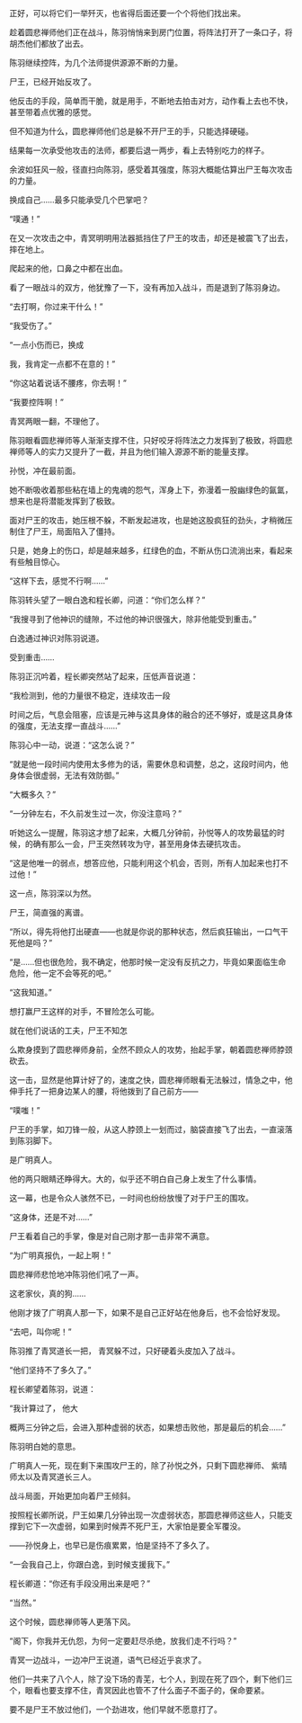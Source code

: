 正好，可以将它们一举歼灭，也省得后面还要一个个将他们找出来。

趁着圆悲禅师他们正在战斗，陈羽悄悄来到房门位置，将阵法打开了一条口子，将胡杰他们都放了出去。

陈羽继续控阵，为几个法师提供源源不断的力量。

尸王，已经开始反攻了。

他反击的手段，简单而干脆，就是用手，不断地去拍击对方，动作看上去也不快，甚至带着点优雅的感觉。

但不知道为什么，圆悲禅师他们总是躲不开尸王的手，只能选择硬碰。

结果每一次承受他攻击的法师，都要后退一两步，看上去特别吃力的样子。

余波如狂风一般，径直扫向陈羽，感受着其强度，陈羽大概能估算出尸王每次攻击的力量。

换成自己……最多只能承受几个巴掌吧？

“噗通！”

在又一次攻击之中，青冥明明用法器抵挡住了尸王的攻击，却还是被震飞了出去，摔在地上。

爬起来的他，口鼻之中都在出血。

看了一眼战斗的双方，他犹豫了一下，没有再加入战斗，而是退到了陈羽身边。

“去打啊，你过来干什么！”

“我受伤了。”

“一点小伤而已，换成

我，我肯定一点都不在意的！”

“你这站着说话不腰疼，你去啊！”

“我要控阵啊！”

青冥两眼一翻，不理他了。

陈羽眼看圆悲禅师等人渐渐支撑不住，只好咬牙将阵法之力发挥到了极致，将圆悲禅师等人的实力又提升了一截，并且为他们输入源源不断的能量支撑。

孙悦，冲在最前面。

她不断吸收着那些粘在墙上的鬼魂的怨气，浑身上下，弥漫着一股幽绿色的氤氲，想来也是将潜能发挥到了极致。

面对尸王的攻击，她压根不躲，不断发起进攻，也是她这股疯狂的劲头，才稍微压制住了尸王，局面陷入了僵持。

只是，她身上的伤口，却是越来越多，红绿色的血，不断从伤口流淌出来，看起来有些触目惊心。

“这样下去，感觉不行啊……”

陈羽转头望了一眼白逸和程长卿，问道：“你们怎么样？”

“我搜寻到了他神识的缝隙，不过他的神识很强大，除非他能受到重击。”

白逸通过神识对陈羽说道。

受到重击……

陈羽正沉吟着，程长卿突然站了起来，压低声音说道：

“我检测到，他的力量很不稳定，连续攻击一段

时间之后，气息会阻塞，应该是元神与这具身体的融合的还不够好，或是这具身体的强度，无法支撑一直战斗……”

陈羽心中一动，说道：“这怎么说？”

“就是他一段时间内使用太多修为的话，需要休息和调整，总之，这段时间内，他身体会很虚弱，无法有效防御。”

“大概多久？”

“一分钟左右，不久前发生过一次，你没注意吗？”

听她这么一提醒，陈羽这才想了起来，大概几分钟前，孙悦等人的攻势最猛的时候，的确有那么一会，尸王突然转攻为守，甚至用身体去硬抗攻击。

“这是他唯一的弱点，想答应他，只能利用这个机会，否则，所有人加起来也打不过他！”

这一点，陈羽深以为然。

尸王，简直强的离谱。

“所以，得先将他打出硬直——也就是你说的那种状态，然后疯狂输出，一口气干死他是吗？”

“是……但也很危险，我不确定，他那时候一定没有反抗之力，毕竟如果面临生命危险，他一定不会等死的吧。”

“这我知道。”

想打赢尸王这样的对手，不冒险怎么可能。

就在他们说话的工夫，尸王不知怎

么欺身摸到了圆悲禅师身前，全然不顾众人的攻势，抬起手掌，朝着圆悲禅师脖颈砍去。

这一击，显然是他算计好了的，速度之快，圆悲禅师眼看无法躲过，情急之中，他伸手托了一把身边某人的腰，将他拨到了自己前方——

“噗嗤！”

尸王的手掌，如刀锋一般，从这人脖颈上一划而过，脑袋直接飞了出去，一直滚落到陈羽脚下。

是广明真人。

他的两只眼睛还睁得大。大的，似乎还不明白自己身上发生了什么事情。

这一幕，也是令众人骇然不已，一时间也纷纷放慢了对于尸王的围攻。

“这身体，还是不对……”

尸王看着自己的手掌，像是对自己刚才那一击非常不满意。

“为广明真报仇，一起上啊！”

圆悲禅师悲怆地冲陈羽他们吼了一声。

这老家伙，真的狗……

他刚才拨了广明真人那一下，如果不是自己正好站在他身后，也不会恰好发现。

“去吧，叫你呢！”

陈羽推了青冥道长一把， 青冥躲不过，只好硬着头皮加入了战斗。

“他们坚持不了多久了。”

程长卿望着陈羽，说道：

“我计算过了， 他大

概两三分钟之后，会进入那种虚弱的状态，如果想击败他，那是最后的机会……”

陈羽明白她的意思。

广明真人一死，现在剩下来围攻尸王的，除了孙悦之外，只剩下圆悲禅师、 紫晴师太以及青冥道长三人。

战斗局面，开始更加向着尸王倾斜。

按照程长卿所说，尸王如果几分钟出现一次虚弱状态，那圆悲禅师这些人，只能支撑到它下一次虚弱，如果到时候弄不死尸王，大家怕是要全军覆没。

——孙悦身上，也早已是伤痕累累，怕是坚持不了多久了。

“一会我自己上，你跟白逸，到时候支援我下。”

程长卿道：“你还有手段没用出来是吧？”

“当然。”

这个时候，圆悲禅师等人更落下风。

“阁下，你我并无仇怨，为何一定要赶尽杀绝，放我们走不行吗？”

青冥一边战斗，一边冲尸王说道，语气已经近乎哀求了。

他们一共来了八个人，除了没下场的青芜，七个人，到现在死了四个，剩下他们三个，眼看也要支撑不住，青冥因此也管不了什么面子不面子的，保命要紧。

要不是尸王不放过他们，一个劲进攻，他们早就不愿意打了。
